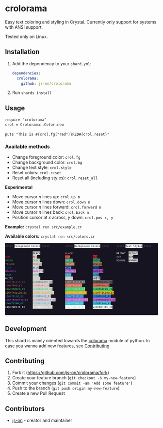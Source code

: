 # crolorama

Easy text coloring and styling in Crystal. Currently only support for systems with ANSI support.

Tested only on Linux.

## Installation

1. Add the dependency to your `shard.yml`:

   ```yaml
   dependencies:
     crolorama:
       github: js-on/crolorama
   ```

2. Run `shards install`

## Usage

```crystal
require "crolorama"
crol = Crolorama::Color.new

puts "This is #{crol.fg("red")}RED#{crol.reset}"
```

### Available methods
- Change foreground color: `crol.fg`
- Change background color: `crol.bg`
- Change text style: `crol.style`
- Reset colors: `crol.reset`
- Reset all (including styles): `crol.reset_all`

**Experimental**
- Move cursor *n* lines up: `crol.up n`
- Move cursor *n* lines down: `crol.down n`
- Move cursor *n* lines forward: `crol.forward n`
- Move cursor *n* lines back: `crol.back n`
- Position cursor at *x* across, *y* down: `crol.pos x, y`


**Example:** `crystal run src/example.cr`

**Available colors:** `crystal run src/colors.cr`

![](colors.png)

## Development

This shard is mainly oriented towards the [colorama](https://pypi.org/project/colorama/) module of python. In case you wanna add new features, see <a href="user-content-contributing">Contributing</a>.

## Contributing

1. Fork it (<https://github.com/js-on/crolorama/fork>)
2. Create your feature branch (`git checkout -b my-new-feature`)
3. Commit your changes (`git commit -am 'Add some feature'`)
4. Push to the branch (`git push origin my-new-feature`)
5. Create a new Pull Request

## Contributors

- [js-on](https://github.com/js-on) - creator and maintainer

